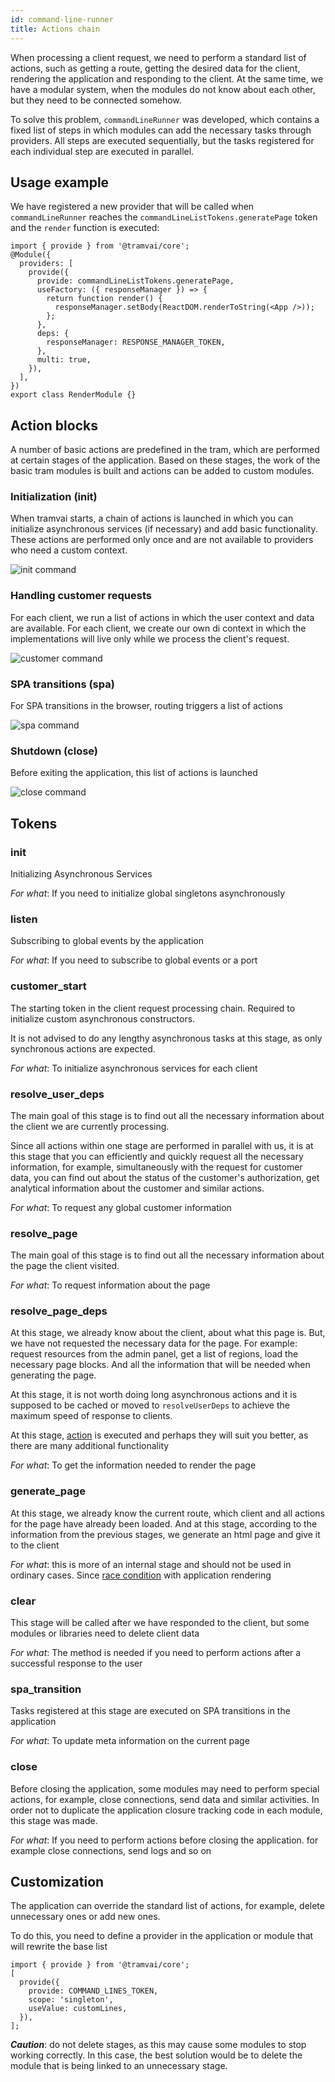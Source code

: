 ```yaml
---
id: command-line-runner
title: Actions chain
---
```


When processing a client request, we need to perform a standard list of actions, such as getting a route, getting the desired data for the client, rendering the application and responding to the client. At the same time, we have a modular system, when the modules do not know about each other, but they need to be connected somehow.

To solve this problem, `commandLineRunner` was developed, which contains a fixed list of steps in which modules can add the necessary tasks through providers. All steps are executed sequentially, but the tasks registered for each individual step are executed in parallel.

## Usage example

We have registered a new provider that will be called when `commandLineRunner` reaches the `commandLineListTokens.generatePage` token and the `render` function is executed:

```tsx
import { provide } from '@tramvai/core';
@Module({
  providers: [
    provide({
      provide: commandLineListTokens.generatePage,
      useFactory: ({ responseManager }) => {
        return function render() {
          responseManager.setBody(ReactDOM.renderToString(<App />));
        };
      },
      deps: {
        responseManager: RESPONSE_MANAGER_TOKEN,
      },
      multi: true,
    }),
  ],
})
export class RenderModule {}
```

## Action blocks

A number of basic actions are predefined in the tram, which are performed at certain stages of the application. Based on these stages, the work of the basic tram modules is built and actions can be added to custom modules.

### Initialization (init)

When tramvai starts, a chain of actions is launched in which you can initialize asynchronous services (if necessary) and add basic functionality. These actions are performed only once and are not available to providers who need a custom context.

![init command](/img/commands/command-line-init.jpg)

### Handling customer requests

For each client, we run a list of actions in which the user context and data are available. For each client, we create our own di context in which the implementations will live only while we process the client's request.

![customer command](/img/commands/customer-command.drawio.svg)

### SPA transitions (spa)

For SPA transitions in the browser, routing triggers a list of actions

![spa command](/img/commands/command-line-spa.jpg)

### Shutdown (close)

Before exiting the application, this list of actions is launched

![close command](/img/commands/command-line-close.jpg)

## Tokens

### init

Initializing Asynchronous Services

_For what_: If you need to initialize global singletons asynchronously

### listen

Subscribing to global events by the application

_For what_: If you need to subscribe to global events or a port

### customer_start

The starting token in the client request processing chain. Required to initialize custom asynchronous constructors.

It is not advised to do any lengthy asynchronous tasks at this stage, as only synchronous actions are expected.

_For what_: To initialize asynchronous services for each client

### resolve_user_deps

The main goal of this stage is to find out all the necessary information about the client we are currently processing.

Since all actions within one stage are performed in parallel with us, it is at this stage that you can efficiently and quickly request all the necessary information, for example, simultaneously with the request for customer data, you can find out about the status of the customer's authorization, get analytical information about the customer and similar actions.

_For what_: To request any global customer information

### resolve_page

The main goal of this stage is to find out all the necessary information about the page the client visited.

_For what_: To request information about the page

### resolve_page_deps

At this stage, we already know about the client, about what this page is. But, we have not requested the necessary data for the page. For example: request resources from the admin panel, get a list of regions, load the necessary page blocks. And all the information that will be needed when generating the page.

At this stage, it is not worth doing long asynchronous actions and it is supposed to be cached or moved to `resolveUserDeps` to achieve the maximum speed of response to clients.

At this stage, [action](concepts/action.md) is executed and perhaps they will suit you better, as there are many additional functionality

_For what_: To get the information needed to render the page

### generate_page

At this stage, we already know the current route, which client and all actions for the page have already been loaded. And at this stage, according to the information from the previous stages, we generate an html page and give it to the client

_For what_: this is more of an internal stage and should not be used in ordinary cases. Since [race condition](https://en.wikipedia.org/wiki/Race_condition) with application rendering

### clear

This stage will be called after we have responded to the client, but some modules or libraries need to delete client data

_For what_: The method is needed if you need to perform actions after a successful response to the user

### spa_transition

Tasks registered at this stage are executed on SPA transitions in the application

_For what_: To update meta information on the current page

### close

Before closing the application, some modules may need to perform special actions, for example, close connections, send data and similar activities. In order not to duplicate the application closure tracking code in each module, this stage was made.

_For what_: If you need to perform actions before closing the application. for example close connections, send logs and so on

## Customization

The application can override the standard list of actions, for example, delete unnecessary ones or add new ones.

To do this, you need to define a provider in the application or module that will rewrite the base list

```tsx
import { provide } from '@tramvai/core';
[
  provide({
    provide: COMMAND_LINES_TOKEN,
    scope: 'singleton',
    useValue: customLines,
  }),
];
```

**_Caution_**: do not delete stages, as this may cause some modules to stop working correctly. In this case, the best solution would be to delete the module that is being linked to an unnecessary stage.
